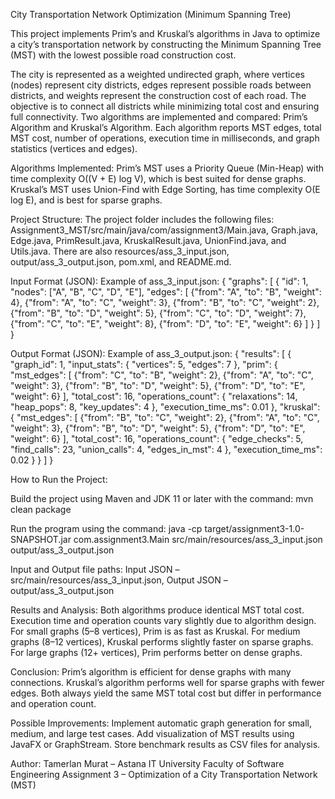City Transportation Network Optimization (Minimum Spanning Tree)

This project implements Prim’s and Kruskal’s algorithms in Java to optimize a city’s transportation network by constructing the Minimum Spanning Tree (MST) with the lowest possible road construction cost.

The city is represented as a weighted undirected graph, where vertices (nodes) represent city districts, edges represent possible roads between districts, and weights represent the construction cost of each road. The objective is to connect all districts while minimizing total cost and ensuring full connectivity. Two algorithms are implemented and compared: Prim’s Algorithm and Kruskal’s Algorithm. Each algorithm reports MST edges, total MST cost, number of operations, execution time in milliseconds, and graph statistics (vertices and edges).

Algorithms Implemented: Prim’s MST uses a Priority Queue (Min-Heap) with time complexity O((V + E) log V), which is best suited for dense graphs. Kruskal’s MST uses Union-Find with Edge Sorting, has time complexity O(E log E), and is best for sparse graphs.

Project Structure: The project folder includes the following files:
Assignment3_MST/src/main/java/com/assignment3/Main.java, Graph.java, Edge.java, PrimResult.java, KruskalResult.java, UnionFind.java, and Utils.java.
There are also resources/ass_3_input.json, output/ass_3_output.json, pom.xml, and README.md.

Input Format (JSON):
Example of ass_3_input.json:
{
"graphs": [
{
"id": 1,
"nodes": ["A", "B", "C", "D", "E"],
"edges": [
{"from": "A", "to": "B", "weight": 4},
{"from": "A", "to": "C", "weight": 3},
{"from": "B", "to": "C", "weight": 2},
{"from": "B", "to": "D", "weight": 5},
{"from": "C", "to": "D", "weight": 7},
{"from": "C", "to": "E", "weight": 8},
{"from": "D", "to": "E", "weight": 6}
]
}
]
}

Output Format (JSON):
Example of ass_3_output.json:
{
"results": [
{
"graph_id": 1,
"input_stats": { "vertices": 5, "edges": 7 },
"prim": {
"mst_edges": [
{"from": "C", "to": "B", "weight": 2},
{"from": "A", "to": "C", "weight": 3},
{"from": "B", "to": "D", "weight": 5},
{"from": "D", "to": "E", "weight": 6}
],
"total_cost": 16,
"operations_count": {
"relaxations": 14,
"heap_pops": 8,
"key_updates": 4
},
"execution_time_ms": 0.01
},
"kruskal": {
"mst_edges": [
{"from": "B", "to": "C", "weight": 2},
{"from": "A", "to": "C", "weight": 3},
{"from": "B", "to": "D", "weight": 5},
{"from": "D", "to": "E", "weight": 6}
],
"total_cost": 16,
"operations_count": {
"edge_checks": 5,
"find_calls": 23,
"union_calls": 4,
"edges_in_mst": 4
},
"execution_time_ms": 0.02
}
}
]
}

How to Run the Project:

Build the project using Maven and JDK 11 or later with the command: mvn clean package

Run the program using the command:
java -cp target/assignment3-1.0-SNAPSHOT.jar com.assignment3.Main src/main/resources/ass_3_input.json output/ass_3_output.json

Input and Output file paths: Input JSON – src/main/resources/ass_3_input.json, Output JSON – output/ass_3_output.json

Results and Analysis:
Both algorithms produce identical MST total cost. Execution time and operation counts vary slightly due to algorithm design.
For small graphs (5–8 vertices), Prim is as fast as Kruskal. For medium graphs (8–12 vertices), Kruskal performs slightly faster on sparse graphs. For large graphs (12+ vertices), Prim performs better on dense graphs.

Conclusion:
Prim’s algorithm is efficient for dense graphs with many connections. Kruskal’s algorithm performs well for sparse graphs with fewer edges. Both always yield the same MST total cost but differ in performance and operation count.

Possible Improvements:
Implement automatic graph generation for small, medium, and large test cases. Add visualization of MST results using JavaFX or GraphStream. Store benchmark results as CSV files for analysis.

Author:
Tamerlan Murat – Astana IT University
Faculty of Software Engineering
Assignment 3 – Optimization of a City Transportation Network (MST)
